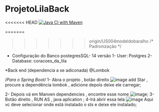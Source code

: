 # ProjetoLilaBack

<<<<<<< HEAD
[![Java CI with Maven](https://github.com/igoralved/ProjetoLilaBack/actions/workflows/maven.yml/badge.svg)](https://github.com/igoralved/ProjetoLilaBack/actions/workflows/maven.yml)

=======
>>>>>>> origin/US004modeldobaralho
/* Padronização */

* Configuração do Banco  postegresSQL- 14 versão
1- User: Postgres
2-Database: coracoes_da_lila


*Back end (dependencia a se adiconada)
@Lombok 

/*Para o Spring Boot*/
1- Abra o projeto , botão direito ![image](https://user-images.githubusercontent.com/88458573/147160872-477e5c16-bd41-405d-8e9a-1c4e4465e87c.png)
add Star , procure a dependência lombok , adicione depois deixe ele carregar; 

2- Depois vá  em Manven dependencies , encontre esse nome ![image](https://user-images.githubusercontent.com/88458573/147161201-3669f1cf-9386-47e4-982d-63b2269b2b32.png);
3- Botão direito , RUN AS , java aplication ;
4-Irá abrir essa tela ![image](https://user-images.githubusercontent.com/88458573/147161650-e6402a05-d328-44a4-8c44-ba10b2e9c72d.png)
Aqui vc deve selecionar onde está instalado  o sts e deixe ele instalado;
